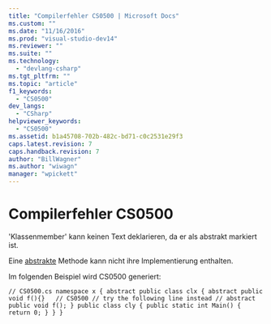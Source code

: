 ```yaml
---
title: "Compilerfehler CS0500 | Microsoft Docs"
ms.custom: ""
ms.date: "11/16/2016"
ms.prod: "visual-studio-dev14"
ms.reviewer: ""
ms.suite: ""
ms.technology: 
  - "devlang-csharp"
ms.tgt_pltfrm: ""
ms.topic: "article"
f1_keywords: 
  - "CS0500"
dev_langs: 
  - "CSharp"
helpviewer_keywords: 
  - "CS0500"
ms.assetid: b1a45708-702b-482c-bd71-c0c2531e29f3
caps.latest.revision: 7
caps.handback.revision: 7
author: "BillWagner"
ms.author: "wiwagn"
manager: "wpickett"
---
```

# Compilerfehler CS0500
'Klassenmember' kann keinen Text deklarieren, da er als abstrakt markiert ist.  
  
 Eine [abstrakte](../../csharp/language-reference/keywords/abstract.md) Methode kann nicht ihre Implementierung enthalten.  
  
 Im folgenden Beispiel wird CS0500 generiert:  
  
```  
// CS0500.cs namespace x { abstract public class clx { abstract public void f(){}   // CS0500 // try the following line instead // abstract public void f(); } public class cly { public static int Main() { return 0; } } }  
```